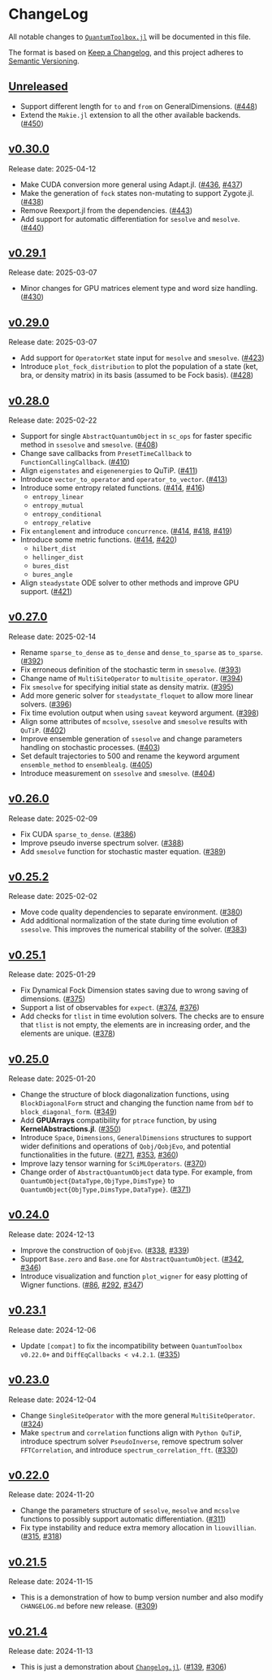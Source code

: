 # ChangeLog

All notable changes to [`QuantumToolbox.jl`](https://github.com/qutip/QuantumToolbox.jl) will be documented in this file.

The format is based on [Keep a Changelog](https://keepachangelog.com/en/1.0.0/),
and this project adheres to [Semantic Versioning](https://semver.org/spec/v2.0.0.html).

## [Unreleased](https://github.com/qutip/QuantumToolbox.jl/tree/main)

- Support different length for `to` and `from` on GeneralDimensions. ([#448])
- Extend the `Makie.jl` extension to all the other available backends. ([#450])

## [v0.30.0]
Release date: 2025-04-12

- Make CUDA conversion more general using Adapt.jl. ([#436], [#437])
- Make the generation of `fock` states non-mutating to support Zygote.jl. ([#438])
- Remove Reexport.jl from the dependencies. ([#443])
- Add support for automatic differentiation for `sesolve` and `mesolve`. ([#440])

## [v0.29.1]
Release date: 2025-03-07

- Minor changes for GPU matrices element type and word size handling. ([#430])

## [v0.29.0]
Release date: 2025-03-07

- Add support for `OperatorKet` state input for `mesolve` and `smesolve`. ([#423])
- Introduce `plot_fock_distribution` to plot the population of a state (ket, bra, or density matrix) in its basis (assumed to be Fock basis). ([#428])

## [v0.28.0]
Release date: 2025-02-22

- Support for single `AbstractQuantumObject` in `sc_ops` for faster specific method in `ssesolve` and `smesolve`. ([#408])
- Change save callbacks from `PresetTimeCallback` to `FunctionCallingCallback`. ([#410])
- Align `eigenstates` and `eigenenergies` to QuTiP. ([#411])
- Introduce `vector_to_operator` and `operator_to_vector`. ([#413])
- Introduce some entropy related functions. ([#414], [#416])
  - `entropy_linear`
  - `entropy_mutual`
  - `entropy_conditional`
  - `entropy_relative`
- Fix `entanglement` and introduce `concurrence`. ([#414], [#418], [#419])
- Introduce some metric functions. ([#414], [#420])
  - `hilbert_dist`
  - `hellinger_dist`
  - `bures_dist`
  - `bures_angle`
- Align `steadystate` ODE solver to other methods and improve GPU support. ([#421])

## [v0.27.0]
Release date: 2025-02-14

- Rename `sparse_to_dense` as `to_dense` and `dense_to_sparse` as `to_sparse`. ([#392])
- Fix erroneous definition of the stochastic term in `smesolve`. ([#393])
- Change name of `MultiSiteOperator` to `multisite_operator`. ([#394])
- Fix `smesolve` for specifying initial state as density matrix. ([#395])
- Add more generic solver for `steadystate_floquet` to allow more linear solvers. ([#396])
- Fix time evolution output when using `saveat` keyword argument. ([#398])
- Align some attributes of `mcsolve`, `ssesolve` and `smesolve` results with `QuTiP`. ([#402])
- Improve ensemble generation of `ssesolve` and change parameters handling on stochastic processes. ([#403])
- Set default trajectories to 500 and rename the keyword argument `ensemble_method` to `ensemblealg`. ([#405])
- Introduce measurement on `ssesolve` and `smesolve`. ([#404])

## [v0.26.0]
Release date: 2025-02-09

- Fix CUDA `sparse_to_dense`. ([#386])
- Improve pseudo inverse spectrum solver. ([#388])
- Add `smesolve` function for stochastic master equation. ([#389])

## [v0.25.2]
Release date: 2025-02-02

- Move code quality dependencies to separate environment. ([#380])
- Add additional normalization of the state during time evolution of `ssesolve`. This improves the numerical stability of the solver. ([#383])

## [v0.25.1]
Release date: 2025-01-29

- Fix Dynamical Fock Dimension states saving due to wrong saving of dimensions. ([#375])
- Support a list of observables for `expect`. ([#374], [#376])
- Add checks for `tlist` in time evolution solvers. The checks are to ensure that `tlist` is not empty, the elements are in increasing order, and the elements are unique. ([#378])

## [v0.25.0]
Release date: 2025-01-20

- Change the structure of block diagonalization functions, using `BlockDiagonalForm` struct and changing the function name from `bdf` to `block_diagonal_form`. ([#349])
- Add **GPUArrays** compatibility for `ptrace` function, by using **KernelAbstractions.jl**. ([#350])
- Introduce `Space`, `Dimensions`, `GeneralDimensions` structures to support wider definitions and operations of `Qobj/QobjEvo`, and potential functionalities in the future. ([#271], [#353], [#360])
- Improve lazy tensor warning for `SciMLOperators`. ([#370])
- Change order of `AbstractQuantumObject` data type. For example, from `QuantumObject{DataType,ObjType,DimsType}` to `QuantumObject{ObjType,DimsType,DataType}`. ([#371])

## [v0.24.0]
Release date: 2024-12-13

- Improve the construction of `QobjEvo`. ([#338], [#339])
- Support `Base.zero` and `Base.one` for `AbstractQuantumObject`. ([#342], [#346])
- Introduce visualization and function `plot_wigner` for easy plotting of Wigner functions. ([#86], [#292], [#347])

## [v0.23.1]
Release date: 2024-12-06

- Update `[compat]` to fix the incompatibility between `QuantumToolbox v0.22.0+` and `DiffEqCallbacks < v4.2.1`. ([#335])

## [v0.23.0]
Release date: 2024-12-04

- Change `SingleSiteOperator` with the more general `MultiSiteOperator`. ([#324])
- Make `spectrum` and `correlation` functions align with `Python QuTiP`, introduce spectrum solver `PseudoInverse`, remove spectrum solver `FFTCorrelation`, and introduce `spectrum_correlation_fft`. ([#330])

## [v0.22.0]
Release date: 2024-11-20

- Change the parameters structure of `sesolve`, `mesolve` and `mcsolve` functions to possibly support automatic differentiation. ([#311])
- Fix type instability and reduce extra memory allocation in `liouvillian`. ([#315], [#318])

## [v0.21.5]
Release date: 2024-11-15

- This is a demonstration of how to bump version number and also modify `CHANGELOG.md` before new release. ([#309])

## [v0.21.4]
Release date: 2024-11-13

- This is just a demonstration about [`Changelog.jl`](https://github.com/JuliaDocs/Changelog.jl). ([#139], [#306])


<!-- Links generated by Changelog.jl -->

[v0.21.4]: https://github.com/qutip/QuantumToolbox.jl/releases/tag/v0.21.4
[v0.21.5]: https://github.com/qutip/QuantumToolbox.jl/releases/tag/v0.21.5
[v0.22.0]: https://github.com/qutip/QuantumToolbox.jl/releases/tag/v0.22.0
[v0.23.0]: https://github.com/qutip/QuantumToolbox.jl/releases/tag/v0.23.0
[v0.23.1]: https://github.com/qutip/QuantumToolbox.jl/releases/tag/v0.23.1
[v0.24.0]: https://github.com/qutip/QuantumToolbox.jl/releases/tag/v0.24.0
[v0.25.0]: https://github.com/qutip/QuantumToolbox.jl/releases/tag/v0.25.0
[v0.25.1]: https://github.com/qutip/QuantumToolbox.jl/releases/tag/v0.25.1
[v0.25.2]: https://github.com/qutip/QuantumToolbox.jl/releases/tag/v0.25.2
[v0.26.0]: https://github.com/qutip/QuantumToolbox.jl/releases/tag/v0.26.0
[v0.27.0]: https://github.com/qutip/QuantumToolbox.jl/releases/tag/v0.27.0
[v0.28.0]: https://github.com/qutip/QuantumToolbox.jl/releases/tag/v0.28.0
[v0.29.0]: https://github.com/qutip/QuantumToolbox.jl/releases/tag/v0.29.0
[v0.29.1]: https://github.com/qutip/QuantumToolbox.jl/releases/tag/v0.29.1
[v0.30.0]: https://github.com/qutip/QuantumToolbox.jl/releases/tag/v0.30.0
[#86]: https://github.com/qutip/QuantumToolbox.jl/issues/86
[#139]: https://github.com/qutip/QuantumToolbox.jl/issues/139
[#271]: https://github.com/qutip/QuantumToolbox.jl/issues/271
[#292]: https://github.com/qutip/QuantumToolbox.jl/issues/292
[#306]: https://github.com/qutip/QuantumToolbox.jl/issues/306
[#309]: https://github.com/qutip/QuantumToolbox.jl/issues/309
[#311]: https://github.com/qutip/QuantumToolbox.jl/issues/311
[#315]: https://github.com/qutip/QuantumToolbox.jl/issues/315
[#318]: https://github.com/qutip/QuantumToolbox.jl/issues/318
[#324]: https://github.com/qutip/QuantumToolbox.jl/issues/324
[#330]: https://github.com/qutip/QuantumToolbox.jl/issues/330
[#335]: https://github.com/qutip/QuantumToolbox.jl/issues/335
[#338]: https://github.com/qutip/QuantumToolbox.jl/issues/338
[#339]: https://github.com/qutip/QuantumToolbox.jl/issues/339
[#342]: https://github.com/qutip/QuantumToolbox.jl/issues/342
[#346]: https://github.com/qutip/QuantumToolbox.jl/issues/346
[#347]: https://github.com/qutip/QuantumToolbox.jl/issues/347
[#349]: https://github.com/qutip/QuantumToolbox.jl/issues/349
[#350]: https://github.com/qutip/QuantumToolbox.jl/issues/350
[#353]: https://github.com/qutip/QuantumToolbox.jl/issues/353
[#360]: https://github.com/qutip/QuantumToolbox.jl/issues/360
[#370]: https://github.com/qutip/QuantumToolbox.jl/issues/370
[#371]: https://github.com/qutip/QuantumToolbox.jl/issues/371
[#374]: https://github.com/qutip/QuantumToolbox.jl/issues/374
[#375]: https://github.com/qutip/QuantumToolbox.jl/issues/375
[#376]: https://github.com/qutip/QuantumToolbox.jl/issues/376
[#378]: https://github.com/qutip/QuantumToolbox.jl/issues/378
[#380]: https://github.com/qutip/QuantumToolbox.jl/issues/380
[#383]: https://github.com/qutip/QuantumToolbox.jl/issues/383
[#386]: https://github.com/qutip/QuantumToolbox.jl/issues/386
[#388]: https://github.com/qutip/QuantumToolbox.jl/issues/388
[#389]: https://github.com/qutip/QuantumToolbox.jl/issues/389
[#392]: https://github.com/qutip/QuantumToolbox.jl/issues/392
[#393]: https://github.com/qutip/QuantumToolbox.jl/issues/393
[#394]: https://github.com/qutip/QuantumToolbox.jl/issues/394
[#395]: https://github.com/qutip/QuantumToolbox.jl/issues/395
[#396]: https://github.com/qutip/QuantumToolbox.jl/issues/396
[#398]: https://github.com/qutip/QuantumToolbox.jl/issues/398
[#402]: https://github.com/qutip/QuantumToolbox.jl/issues/402
[#403]: https://github.com/qutip/QuantumToolbox.jl/issues/403
[#404]: https://github.com/qutip/QuantumToolbox.jl/issues/404
[#405]: https://github.com/qutip/QuantumToolbox.jl/issues/405
[#408]: https://github.com/qutip/QuantumToolbox.jl/issues/408
[#410]: https://github.com/qutip/QuantumToolbox.jl/issues/410
[#411]: https://github.com/qutip/QuantumToolbox.jl/issues/411
[#413]: https://github.com/qutip/QuantumToolbox.jl/issues/413
[#414]: https://github.com/qutip/QuantumToolbox.jl/issues/414
[#416]: https://github.com/qutip/QuantumToolbox.jl/issues/416
[#418]: https://github.com/qutip/QuantumToolbox.jl/issues/418
[#419]: https://github.com/qutip/QuantumToolbox.jl/issues/419
[#420]: https://github.com/qutip/QuantumToolbox.jl/issues/420
[#421]: https://github.com/qutip/QuantumToolbox.jl/issues/421
[#423]: https://github.com/qutip/QuantumToolbox.jl/issues/423
[#428]: https://github.com/qutip/QuantumToolbox.jl/issues/428
[#430]: https://github.com/qutip/QuantumToolbox.jl/issues/430
[#436]: https://github.com/qutip/QuantumToolbox.jl/issues/436
[#437]: https://github.com/qutip/QuantumToolbox.jl/issues/437
[#438]: https://github.com/qutip/QuantumToolbox.jl/issues/438
[#440]: https://github.com/qutip/QuantumToolbox.jl/issues/440
[#443]: https://github.com/qutip/QuantumToolbox.jl/issues/443
[#448]: https://github.com/qutip/QuantumToolbox.jl/issues/448
[#450]: https://github.com/qutip/QuantumToolbox.jl/issues/450
